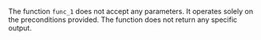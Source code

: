 The function `func_1` does not accept any parameters. It operates solely on the preconditions provided. The function does not return any specific output.